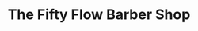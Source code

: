---
title: "The Fifty Flow Barber Shop"
url: /santiago/the-fifty-flow-barber-shop/
shop: Friseur
---